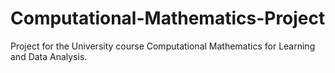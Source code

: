 # Computational-Mathematics-Project
Project for the University course Computational Mathematics for Learning and Data Analysis.
